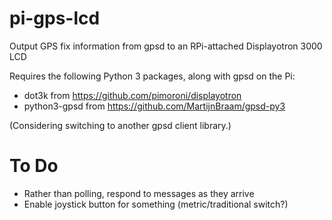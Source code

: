 # pi-gps-lcd
Output GPS fix information from gpsd to an RPi-attached Displayotron 3000 LCD

Requires the following Python 3 packages, along with gpsd on the Pi:

- dot3k from https://github.com/pimoroni/displayotron
- python3-gpsd from https://github.com/MartijnBraam/gpsd-py3

(Considering switching to another gpsd client library.)

# To Do

- Rather than polling, respond to messages as they arrive
- Enable joystick button for something (metric/traditional switch?)
